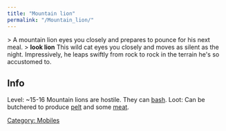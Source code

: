 ```yaml
---
title: "Mountain lion"
permalink: "/Mountain_lion/"
---
```


\> A mountain lion eyes you closely and prepares to pounce for his next
meal.
\> **look lion**
This wild cat eyes you closely and moves as silent as the night.
Impressively,
he leaps swiftly from rock to rock in the terrain he's so accustomed
to.

## Info

Level: ~15-16
Mountain lions are hostile. They can [bash](bash "wikilink").
Loot: Can be butchered to produce [pelt](a_fine_lion_pelt "wikilink")
and some [meat](meat "wikilink").

[Category: Mobiles](Category:_Mobiles "wikilink")